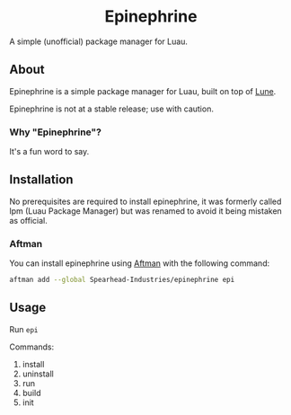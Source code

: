 <!-- markdownlint-disable MD041 -->
<!-- markdownlint-disable MD033 -->
<!-- markdownlint-disable MD001 -->

<div align="center">

# Epinephrine

</div>

A simple (unofficial) package manager for Luau.

## About

Epinephrine is a simple package manager for Luau, built on top of [Lune](https://github.com/lune-org/lune).

Epinephrine is not at a stable release; use with caution.

### Why "Epinephrine"?

It's a fun word to say.

## Installation

No prerequisites are required to install epinephrine, it was formerly called lpm (Luau Package Manager) but was renamed to avoid it being mistaken as official.

### Aftman

You can install epinephrine using [Aftman](https://github.com/LPGhatguy/aftman) with the following command:

```bash
aftman add --global Spearhead-Industries/epinephrine epi
```

## Usage

Run `epi`

Commands:

1. install
2. uninstall
3. run
4. build
5. init
